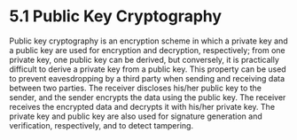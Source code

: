 # 5.1 Public Key Cryptography

Public key cryptography is an encryption scheme in which a private key and a public key are used for encryption and decryption, respectively; from one private key, one public key can be derived, but conversely, it is practically difficult to derive a private key from a public key. This property can be used to prevent eavesdropping by a third party when sending and receiving data between two parties. The receiver discloses his/her public key to the sender, and the sender encrypts the data using the public key. The receiver receives the encrypted data and decrypts it with his/her private key. The private key and public key are also used for signature generation and verification, respectively, and to detect tampering.
